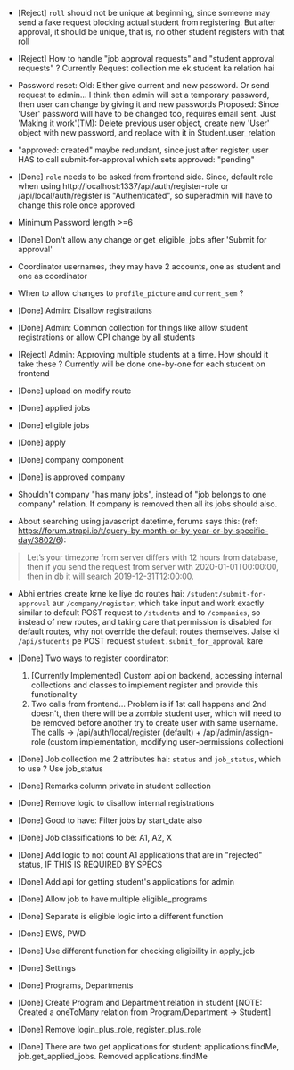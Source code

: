* [Reject] `roll` should not be unique at beginning, since someone may send a fake request blocking actual student from registering. But after approval, it should be unique, that is, no other student registers with that roll
* [Reject] How to handle "job approval requests" and "student approval requests" ? Currently Request collection me ek student ka relation hai
* Password reset:
  Old: Either give current and new password. Or send request to admin... I think then admin will set a temporary password, then user can change by giving it and new passwords
  Proposed: Since 'User' password will have to be changed too, requires email sent.
  Just 'Making it work'(TM): Delete previous user object, create new 'User' object with new password, and replace with it in Student.user_relation
* "approved: created" maybe redundant, since just after register, user HAS to call submit-for-approval which sets approved: "pending"
* [Done] `role` needs to be asked from frontend side. Since, default role when using http://localhost:1337/api/auth/register-role or /api/local/auth/register is "Authenticated", so superadmin will have to change this role once approved

* Minimum Password length >=6
* [Done] Don't allow any change or get_eligible_jobs after 'Submit for approval'
* Coordinator usernames, they may have 2 accounts, one as student and one as coordinator
* When to allow changes to `profile_picture` and `current_sem` ?

* [Done] Admin: Disallow registrations
* [Done] Admin: Common collection for things like allow student registrations or allow CPI change by all students
* [Reject] Admin: Approving multiple students at a time. How should it take these ?
  Currently will be done one-by-one for each student on frontend

* [Done] upload on modify route
* [Done] applied jobs

* [Done] eligible jobs
* [Done] apply
* [Done] company component
* [Done] is approved company

* Shouldn't company "has many jobs", instead of "job belongs to one company" relation. If company is removed then all its jobs should also.

* About searching using javascript datetime, forums says this: (ref: https://forum.strapi.io/t/query-by-month-or-by-year-or-by-specific-day/3802/6):

> Let’s your timezone from server differs with 12 hours from database, then if you send the request from server with 2020-01-01T00:00:00, then in db it will search 2019-12-31T12:00:00.

* Abhi entries create krne ke liye do routes hai: `/student/submit-for-approval` aur `/company/register`, which take input and work exactly similar to default POST request to `/students` and to `/companies`, so instead of new routes, and taking care that permission is disabled for default routes, why not override the default routes themselves. Jaise ki `/api/students` pe POST request `student.submit_for_approval` kare

* [Done] Two ways to register coordinator:
  1. [Currently Implemented] Custom api on backend, accessing internal collections and classes to implement register and provide this functionality
  2. Two calls from frontend... Problem is if 1st call happens and 2nd doesn't, then there will be a zombie student user, which will need to be removed before another try to create user with same username.
     The calls -> /api/auth/local/register (default) + /api/admin/assign-role (custom implementation, modifying user-permissions collection)

* [Done] Job collection me 2 attributes hai: `status` and `job_status`, which to use ? Use job_status

* [Done] Remarks column private in student collection
* [Done] Remove logic to disallow internal registrations

* [Done] Good to have: Filter jobs by start_date also
* [Done] Job classifications to be: A1, A2, X
* [Done] Add logic to not count A1 applications that are in "rejected" status, IF THIS IS REQUIRED BY SPECS
* [Done] Add api for getting student's applications for admin
* [Done] Allow job to have multiple eligible_programs
* [Done] Separate is eligible logic into a different function
* [Done] EWS, PWD
* [Done] Use different function for checking eligibility in apply_job
* [Done] Settings
* [Done] Programs, Departments
* [Done] Create Program and Department relation in student [NOTE: Created a oneToMany relation from Program/Department -> Student]
* [Done] Remove login_plus_role, register_plus_role
* [Done] There are two get applications for student: applications.findMe, job.get_applied_jobs. Removed applications.findMe
